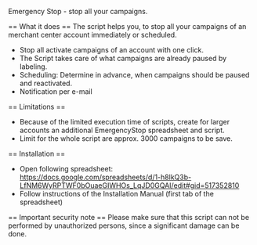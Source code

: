 Emergency Stop - stop all your campaigns.

== What it does == 
The script helps you, to stop all your campaigns of an merchant center account immediately or scheduled.

* Stop all activate campaigns of an account with one click.
* The Script takes care of what campaigns are already paused by labeling.
* Scheduling: Determine in advance, when campaigns should be paused and reactivated.
* Notification per e-mail 

== Limitations ==

* Because of the limited execution time of scripts, create for larger accounts an additional EmergencyStop spreadsheet and script.
* Limit for the whole script are approx. 3000 campaigns to be save.

== Installation ==

* Open following spreadsheet: https://docs.google.com/spreadsheets/d/1-h8lkQ3b-LfNM6WyRPTWF0bOuaeGIWHOs_LqJD0GQAI/edit#gid=517352810
* Follow instructions of the Installation Manual (first tab of the spreadsheet)

== Important security note ==
Please make sure that this script can not be performed by unauthorized persons, since a significant damage can be done.
